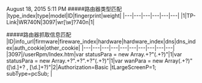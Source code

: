 August 18, 2015 5:11 PM
#####路由器类型匹配
|type_index|type|model|ID|fingerprint|weight|
|---|---|---|---|---|---|
|1|TP-Link|WR740N|3097|wr[\w]?740n|1|

#####路由器抓取信息匹配
|ID|info_url|firmware|fireware_index|hardware|hardware_index|dns|dns_index|auth_cookie|other_cookie|
|---|---|---|---|---|---|---|---|---|---|
|3097|/userRpm/Index.htm|var statusPara = new Array.+?"(.+?)"|1|var statusPara = new Array.+?".+?".+?"(.+?)"|1|var wanPara = new Array(.+?)"([\d\.]+? , [\d\.]+?)"|2|Authorization=Basic |tLargeScreenP=1; subType=pcSub; |
